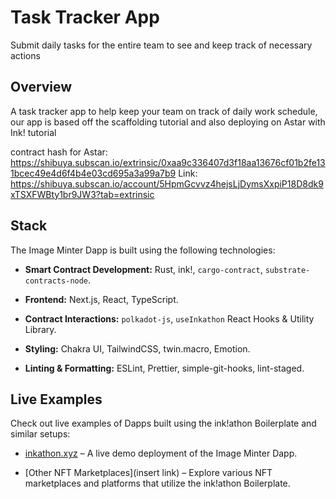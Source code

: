 # Task Tracker App

Submit daily tasks for the entire team to see and keep track of necessary actions

## Overview

A task tracker app to help keep your team on track of daily work schedule, our app is based off the scaffolding tutorial and also deploying on Astar with Ink! tutorial 

contract hash for Astar: https://shibuya.subscan.io/extrinsic/0xaa9c336407d3f18aa13676cf01b2fe131bcec49e4d6f4b4e03cd695a3a99a7b9
Link: https://shibuya.subscan.io/account/5HpmGcvvz4hejsLjDymsXxpiP18D8dk9xTSXFWBty1br9JW3?tab=extrinsic



## Stack

The Image Minter Dapp is built using the following technologies:

- **Smart Contract Development:** Rust, ink!, `cargo-contract`, `substrate-contracts-node`.

- **Frontend:** Next.js, React, TypeScript.

- **Contract Interactions:** `polkadot-js`, `useInkathon` React Hooks & Utility Library.

- **Styling:** Chakra UI, TailwindCSS, twin.macro, Emotion.

- **Linting & Formatting:** ESLint, Prettier, simple-git-hooks, lint-staged.

## Live Examples

Check out live examples of Dapps built using the ink!athon Boilerplate and similar setups:

- [inkathon.xyz](https://inkathon.xyz) – A live demo deployment of the Image Minter Dapp.

- [Other NFT Marketplaces](insert link) – Explore various NFT marketplaces and platforms that utilize the ink!athon Boilerplate.

